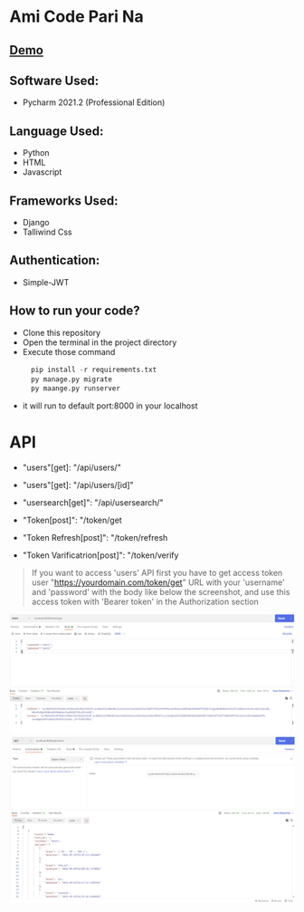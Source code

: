 # Ami Code Pari Na

## [Demo](https://choosealicense.com/licenses/mit/)

## Software Used:
- Pycharm 2021.2 (Professional Edition)
## Language Used:
- Python
- HTML
- Javascript
## Frameworks Used:
- Django
- Talliwind Css
## Authentication:
- Simple-JWT


## How to run your code?
- Clone this repository
- Open the terminal in the project directory
- Execute those command
  ```python
    pip install -r requirements.txt
    py manage.py migrate
    py maange.py runserver
  ```
- it will run to default port:8000 in your localhost

# API
- "users"[get]: "/api/users/"       

- "users"[get]: "/api/users/[id]"        

- "usersearch[get]": "/api/usersearch/"

- "Token[post]": "/token/get

- "Token Refresh[post]": "/token/refresh

- "Token Varificatrion[post]": "/token/verify

> If you want to access 'users' API first you have to get access token user "https://yourdomain.com/token/get"
 URL with your 'username' and 'password' with the body like below the screenshot, and use this access token with 'Bearer token' in the Authorization section 

![](static/img.png)
![](static/img_1.png)